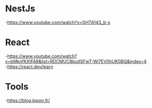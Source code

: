 # NestJs

-https://www.youtube.com/watch?v=GHTA143_b-s

# React

-https://www.youtube.com/watch?v=bMknfKXIFA8&list=RDCMUC8butISFwT-Wl7EV0hUK0BQ&index=4  
-https://react.dev/learn

# Tools 
-https://blog.ippon.fr/

